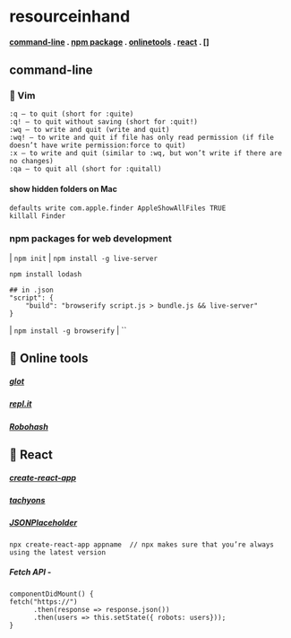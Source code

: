 # resourceinhand
#### [command-line](/#-command-line/) . [npm package](/https://github.com/jenny07007/resourceinhand#-npm-packages-for-web-development/) . [onlinetools](/#-Online-tools/) . [react](/#-react/) . []




## command-line
### 🐶 Vim 
```
:q — to quit (short for :quite)
:q! — to quit without saving (short for :quit!)
:wq — to write and quit (write and quit)
:wq! — to write and quit if file has only read permission (if file doesn’t have write permission:force to quit)
:x — to write and quit (similar to :wq, but won’t write if there are no changes)
:qa — to quit all (short for :quitall)
```


#### show hidden folders on Mac
```
defaults write com.apple.finder AppleShowAllFiles TRUE
killall Finder
```


### npm packages for web development
| `npm init`
 | `npm install -g live-server`

```
npm install lodash

## in .json
"script": {
	"build": "browserify script.js > bundle.js && live-server"
}
```

| `npm install -g browserify` 
| ``


## 🍺 Online tools
##### [glot](https://glot.io/)
##### [repl.it](https://repl.it/)
##### [Robohash](https://robohash.org/)
 


## 🔰 React
##### [create-react-app](/https://www.npmjs.com/package/create-react-app/)
##### [tachyons](/https://www.npmjs.com/package/create-react-app/) 
##### [JSONPlaceholder](https://jsonplaceholder.typicode.com/)


```
npx create-react-app appname  // npx makes sure that you’re always using the latest version
```
##### Fetch API - 
```
componentDidMount() {
fetch("https://")
      .then(response => response.json())
      .then(users => this.setState({ robots: users}));
}
```


